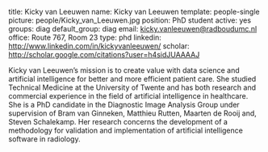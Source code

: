 title: Kicky van Leeuwen
name: Kicky van Leeuwen
template: people-single
picture: people/Kicky_van_Leeuwen.jpg
position: PhD student
active: yes
groups: diag
default_group: diag
email: kicky.vanleeuwen@radboudumc.nl
office: Route 767, Room 23
type: phd
linkedin: http://www.linkedin.com/in/kickyvanleeuwen/
scholar: http://scholar.google.com/citations?user=h4sidJUAAAAJ

Kicky van Leeuwen’s mission is to create value with data science and artificial intelligence for better and more efficient patient care. She studied Technical Medicine at the University of Twente and has both research and commercial experience in the field of artificial intelligence in healthcare. She is a PhD candidate in the Diagnostic Image Analysis Group under supervision of Bram van Ginneken, Matthieu Rutten, Maarten de Rooij and, Steven Schalekamp. Her research concerns the development of a methodology for validation and implementation of artificial intelligence software in radiology. 
